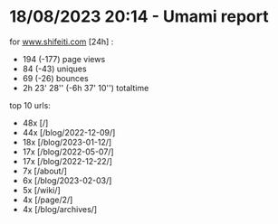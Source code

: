 # 18/08/2023 20:14 - Umami report
for www.shifeiti.com [24h] :

 - 194 (-177) page views
 - 84 (-43) uniques
 - 69 (-26) bounces
 - 2h 23' 28'' (-6h 37' 10'') totaltime


top 10 urls:
 - 48x [/]
 - 44x [/blog/2022-12-09/]
 - 18x [/blog/2023-01-12/]
 - 17x [/blog/2022-05-07/]
 - 17x [/blog/2022-12-22/]
 - 7x [/about/]
 - 6x [/blog/2023-02-03/]
 - 5x [/wiki/]
 - 4x [/page/2/]
 - 4x [/blog/archives/]


